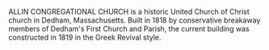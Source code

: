 ALLIN CONGREGATIONAL CHURCH is a historic United Church of Christ church in Dedham, Massachusetts. Built in 1818 by conservative breakaway members of Dedham's First Church and Parish, the current building was constructed in 1819 in the Greek Revival style.
